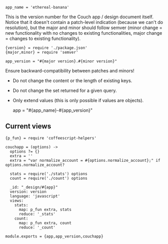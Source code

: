     app_name = 'ethereal-banana'

This is the version number for the Couch app / design document itself.
Notice that it doesn't contain a patch-level indication (because we
can't do resolution), but the major and minor should follow semver
(minor change = new functionality with no changes to existing
functionalities, major change = changes to existing functionality).

    {version} = require './package.json'
    {major,minor} = require 'semver'

    app_version = "#{major version}.#{minor version}"

Ensure backward-compatibility between patches and minors!

- Do not change the content or the length of existing keys.
- Do not change the set returned for a given query.
- Only extend values (this is only possible if values are objects).

    app = "#{app_name}-#{app_version}"

Current views
-------------

    {p_fun} = require 'coffeescript-helpers'

    couchapp = (options) ->
      options ?= {}
      extra = ''
      extra = "var normalize_account = #{options.normalize_account};" if options.normalize_account?

      stats = require('./stats') options
      count = require('./count') options

      _id: "_design/#{app}"
      version: version
      language: 'javascript'
      views:
        stats:
          map: p_fun extra, stats
          reduce: '_stats'
        count:
          map: p_fun extra, count
          reduce: '_count'

    module.exports = {app,app_version,couchapp}
